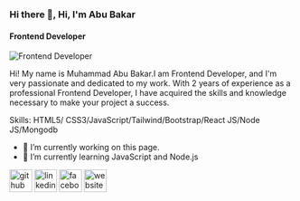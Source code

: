 ### Hi there 👋, Hi, I'm Abu Bakar
#### Frontend Developer
![Frontend Developer](https://i.ibb.co/4S6vBgL/Screenshot-46.jpg)

Hi! My name is Muhammad Abu Bakar.I am Frontend Developer, and I'm very passionate and dedicated to my work. With 2 years of experience as a professional Frontend Developer, I have acquired the skills and knowledge necessary to make your project a success.

Skills: HTML5/ CSS3/JavaScript/Tailwind/Bootstrap/React JS/Node JS/Mongodb

- 🔭 I’m currently working on this page.
- 🌱 I’m currently learning JavaScript and Node.js 

[<img src='https://cdn.jsdelivr.net/npm/simple-icons@3.0.1/icons/github.svg' alt='github' height='40'>](https://github.com/https://github.com/abubakarsiddique10)  [<img src='https://cdn.jsdelivr.net/npm/simple-icons@3.0.1/icons/linkedin.svg' alt='linkedin' height='40'>](https://www.linkedin.com/in/https://www.linkedin.com/in/muhammad-abu-bakar-a283b4241//)  [<img src='https://cdn.jsdelivr.net/npm/simple-icons@3.0.1/icons/facebook.svg' alt='facebook' height='40'>](https://www.facebook.com/https://www.facebook.com/md.bakkar.129357)  [<img src='https://cdn.jsdelivr.net/npm/simple-icons@3.0.1/icons/icloud.svg' alt='website' height='40'>](https://abu-bakar-portfolio.netlify.app/)  


